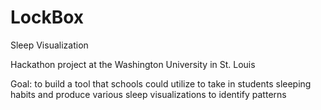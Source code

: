 # LockBox
Sleep Visualization

Hackathon project at the Washington University in St. Louis

Goal: to build a tool that schools could utilize to take in students sleeping habits and produce various sleep visualizations to identify patterns
